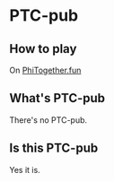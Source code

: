# PTC-pub

## How to play
On [PhiTogether.fun](https://phitogether.fun)

## What's PTC-pub
There's no PTC-pub.

## Is this PTC-pub
Yes it is.
